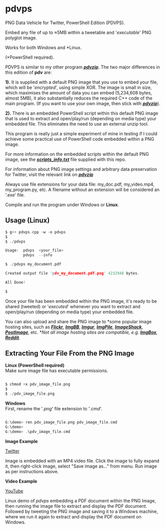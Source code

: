 # pdvps

PNG Data Vehicle for Twitter, PowerShell Edition (PDVPS).

Embed any file of up to ≈5MB within a tweetable and '*executable*' PNG polyglot image.

Works for both Windows and *Linux. 

(*PowerShell required).

PDVPS is similar to my other program [***pdvzip***](https://github.com/CleasbyCode/pdvzip). The two major differences in this edition of **pdv** are: 

**1).** It is supplied with a default PNG image that you use to embed your file, which will be '*encrypted*', using simple XOR. The image is small in size, which maximises the amount of data you can embed (5,234,608 bytes, almost 5MB), it also substantially reduces the required C++ code of the main program. (If you want to use your own image, then stick with [***pdvzip***](https://github.com/CleasbyCode/pdvzip)).

**2).** There is an embedded PowerShell script within this default PNG image that is used to extract and open/play/run (depending on media type) your embedded file. This eliminates the need to use an external unzip tool. 

This program is really just a simple experiment of mine in testing if I could achieve some practical use of PowerShell code embedded within a PNG image.

For more information on the embedded scripts within the default PNG image, see the [***scripts_info.txt***](https://github.com/CleasbyCode/pdvps/blob/main/scripts_info.txt) file supplied with this repo.

For information about PNG image settings and arbitrary data preservation for Twitter, visit the relevant link on [***pdvzip***](https://github.com/CleasbyCode/pdvzip#png-image-requirements-for-arbitrary-data-preservation)

Always use file extensions for your data file: my_doc.pdf, my_video.mp4, my_program.py, etc. A filename without an extension will be considered an '.exe' file.

Compile and run the program under Windows or **Linux**.

## Usage (Linux)

```c
$ g++ pdvps.cpp -w -o pdvps
$
$ ./pdvps

Usage:  pdvps  <your_file>
        pdvps  --info

$ ./pdvps my_document.pdf

Created output file 'pdv_my_document.pdf.png' 4232948 bytes.

All Done!

$
```

Once your file has been embedded within the PNG image, it's ready to be shared (tweeted) or '*executed*' whenever you want to extract and open/play/run (depending on media type) your embedded file.

You can also upload and share the PNG image to *some popular image hosting sites, such as [***Flickr***](https://www.flickr.com/), [***ImgBB***](https://imgbb.com/), [***Imgur***](https://imgur.com/a/zF40QMX), [***ImgPile***](https://imgpile.com/), [***ImageShack***](https://imageshack.com/), [***PostImage***](https://postimg.cc/xcCcvpLJ), etc. **Not all image hosting sites are compatible, e.g. [***ImgBox***](https://imgbox.com/), [***Reddit***](https://www.reddit.com/).*

## Extracting Your File From the PNG Image
**Linux (PowerShell required)**    
Make sure image file has executable permissions.
```c

$ chmod +x pdv_image_file.png
$
$ ./pdv_image_file.png 

```  
**Windows**   
First, rename the '*.png*' file extension to '*.cmd*'.
```c

G:\demo> ren pdv_image_file.png pdv_image_file.cmd
G:\demo>
G:\demo> .\pdv_image_file.cmd

```

**Image Example**  

[Twitter](https://twitter.com/CleasbyCode/status/1590042772433965056) 

Image is embedded with an MP4 video file. Click the image to fully expand it, then right-click image, select "Save image as..." from menu. Run image as per instructions above.

**Video Example**

[YouTube](https://www.youtube.com/watch_popup?v=d7QjxLWQ0kM)

Linux demo of *pdvps* embedding a PDF document within the PNG Image, then running the image file to extract and display the PDF document. Followed by tweeting the PNG image and saving it to a Windows machine, where we run it again to extract and display the PDF document on Windows.

##

